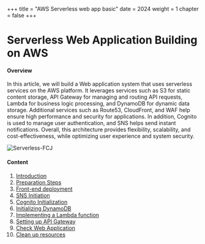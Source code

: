 +++
title = "AWS Serverless web app basic"
date = 2024
weight = 1
chapter = false
+++

# Serverless Web Application Building on AWS

#### Overview

In this article, we will build a Web application system that uses serverless services on the AWS platform. It leverages services such as S3 for static content storage, API Gateway for managing and routing API requests, Lambda for business logic processing, and DynamoDB for dynamic data storage. Additional services such as Route53, CloudFront, and WAF help ensure high performance and security for applications. In addition, Cognito is used to manage user authentication, and SNS helps send instant notifications. Overall, this architecture provides flexibility, scalability, and cost-effectiveness, while optimizing user experience and system security.

![Serverless-FCJ](/images/1/Serverles.png?width=90pc)

#### Content

1. [Introduction](1-introduction/)
2. [Preparation Steps](2-preparation>)
3. [Front-end deployment](3-deployment-frontend/)
4. [SNS Initiation](4-sns/)
5. [Cognito Initialization](5-cognito/)
6. [Initializing DynamoDB](6-dynamodb/)
7. [Implementing a Lambda function](7-lambda-function/)
8. [Setting up API Gateway](8-api-gateway/)
9. [Check Web Application](9-test-webapp/)
10. [Clean up resources](10-clean-resource/)

